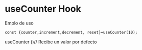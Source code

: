 # useCounter Hook

Emplo de uso 

```
const {counter,increment,decrement, reset}=useCounter(10);
```

useCounter ()// Recibe un valor por defecto